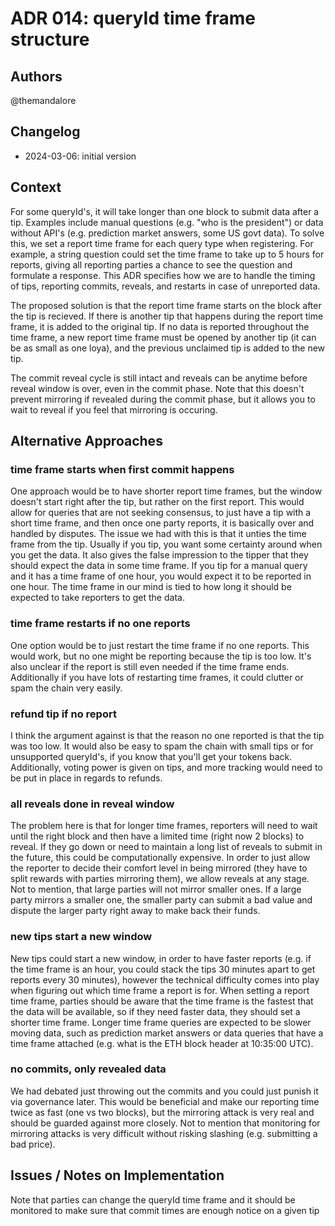 # ADR 014: queryId time frame structure
## Authors

@themandalore

## Changelog

- 2024-03-06: initial version

## Context

For some queryId's, it will take longer than one block to submit data after a tip.  Examples include manual questions (e.g. "who is the president") or data without API's (e.g. prediction market answers, some US govt data).  To solve this, we set a report time frame for each query type when registering.  For example, a string question could set the time frame to take up to 5 hours for reports, giving all reporting parties a chance to see the question and formulate a response.  This ADR specifies how we are to handle the timing of tips, reporting commits, reveals, and restarts in case of unreported data.  


The proposed solution is that the report time frame starts on the block after the tip is recieved.  If there is another tip that happens during the report time frame, it is added to the original tip.  If no data is reported throughout the time frame, a new report time frame must be opened by another tip (it can be as small as one loya), and the previous unclaimed tip is added to the new tip.  

The commit reveal cycle is still intact and reveals can be anytime before reveal window is over, even in the commit phase.  Note that this doesn't prevent mirroring if revealed during the commit phase, but it allows you to wait to reveal if you feel that mirroring is occuring. 


## Alternative Approaches

### time frame starts when first commit happens

One approach would be to have shorter report time frames, but the window doesn't start right after the tip, but rather on the first report.  This would allow for queries that are not seeking consensus, to just have a tip with a short time frame, and then once one party reports, it is basically over and handled by disputes.  The issue we had with this is that it unties the time frame from the tip.  Usually if you tip, you want some certainty around when you get the data.  It also gives the false impression to the tipper that they should expect the data in some time frame.  If you tip for a manual query and it has a time frame of one hour, you would expect it to be reported in one hour.  The time frame in our mind is tied to how long it should be expected to take reporters to get the data.  

### time frame restarts if no one reports

One option would be to just restart the time frame if no one reports.  This would work, but no one might be reporting because the tip is too low.  It's also unclear if the report is still even needed if the time frame ends.  Additionally if you have lots of restarting time frames, it could clutter or spam the chain very easily. 

### refund tip if no report

I think the argument against is that the reason no one reported is that the tip was too low.  It would also be easy to spam the chain with small tips or for unsupported queryId's, if you know that you'll get your tokens back.  Additionally, voting power is given on tips, and more tracking would need to be put in place in regards to refunds.  

### all reveals done in reveal window

The problem here is that for longer time frames, reporters will need to wait until the right block and then have a limited time (right now 2 blocks) to reveal.  If they go down or need to maintain a long list of reveals to submit in the future, this could be computationally expensive.  In order to just allow the reporter to decide their comfort level in being mirrored (they have to split rewards with parties mirroring them), we allow reveals at any stage.  Not to mention, that large parties will not mirror smaller ones.  If a large party mirrors a smaller one, the smaller party can submit a bad value and dispute the larger party right away to make back their funds.  

### new tips start a new window

New tips could start a new window, in order to have faster reports (e.g. if the time frame is an hour, you could stack the tips 30 minutes apart to get reports every 30 minutes), however the technical difficulty comes into play when figuring out which time frame a report is for.  When setting a report time frame, parties should be aware that the time frame is the fastest that the data will be available, so if they need faster data, they should set a shorter time frame.  Longer time frame queries are expected to be slower moving data, such as prediction market answers or data queries that have a time frame attached (e.g. what is the ETH block header at 10:35:00 UTC).  

### no commits, only revealed data

We had debated just throwing out the commits and you could just punish it via governance later.  This would be beneficial and make our reporting time twice as fast (one vs two blocks), but the mirroring attack is very real and should be guarded against more closely.  Not to mention that monitoring for mirroring attacks is very difficult without risking slashing (e.g. submitting a bad price). 

## Issues / Notes on Implementation

Note that parties can change the queryId time frame and it should be monitored to make sure that commit times are enough notice on a given tip
